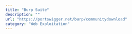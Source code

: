 ```yaml
---
title: "Burp Suite"
description: ""
url: "https://portswigger.net/burp/communitydownload"
category: "Web Exploitation"
---
```

